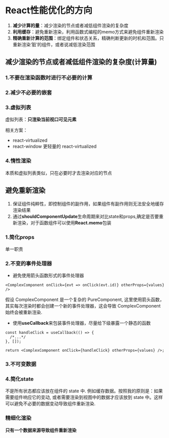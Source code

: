 # React性能优化的方向
1. **减少计算的量**：减少渲染的节点或者减低组件渲染的复杂度
2. **利用缓存**：避免重新渲染，利用函数式编程的memo方式来避免组件重新渲染
3. **精确重新计算的范围**：绑定组件和状态关系，精确判断更新的时机和范围。只重新渲染‘脏’的组件，或者说减低渲染范围

## 减少渲染的节点或者减低组件渲染的复杂度(计算量)
### 1.不要在渲染函数时进行不必要的计算
### 2.减少不必要的嵌套
### 3.虚拟列表
虚拟列表：**只渲染当前视口可见元素**  

相关方案：  
- react-virtualized
- react-window 更轻量的 react-virtualized

### 4.惰性渲染
本质和虚拟列表类似，只在必要时才去渲染对应的节点

## 避免重新渲染
1. 保证组件纯粹性，即控制组件的副作用，如果组件有副作用则无法安全地缓存渲染结果
2. 通过**shouldComponentUpdate**生命周期来对比state和props,确定是否要重新渲染，对于函数组件可以使用**React.memo**包装

### 1.简化props
单一职责

### 2.不变的事件处理器
- 避免使用箭头函数形式的事件处理器  

```
<ComplexComponent onClick={evt => onClick(evt.id)} otherProps={values} />

```
假设 ComplexComponent 是一个复杂的 PureComponent, 这里使用箭头函数，其实每次渲染时都会创建一个新的事件处理器，这会导致 ComplexComponent 始终会被重新渲染.

- 使用**useCallback**来包装事件处理器，尽量给下级暴露一个静态的函数   

```
const handleClick = useCallback(() => {
  /*...*/
}, []);

return <ComplexComponent onClick={handleClick} otherProps={values} />;

```

### 3.不可变数据

### 4.简化state
不是所有状态都应该放在组件的 state 中. 例如缓存数据。按照我的原则是：如果需要组件响应它的变动, 或者需要渲染到视图中的数据才应该放到 state 中。这样可以避免不必要的数据变动导致组件重新渲染.

### 精细化渲染
**只有一个数据来源导致组件重新渲染**
